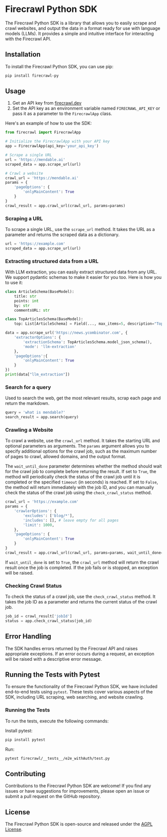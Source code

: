# Firecrawl Python SDK

The Firecrawl Python SDK is a library that allows you to easily scrape and crawl websites, and output the data in a format ready for use with language models (LLMs). It provides a simple and intuitive interface for interacting with the Firecrawl API.

## Installation

To install the Firecrawl Python SDK, you can use pip:

```bash
pip install firecrawl-py
```

## Usage

1. Get an API key from [firecrawl.dev](https://firecrawl.dev)
2. Set the API key as an environment variable named `FIRECRAWL_API_KEY` or pass it as a parameter to the `FirecrawlApp` class.


Here's an example of how to use the SDK:

```python
from firecrawl import FirecrawlApp

# Initialize the FirecrawlApp with your API key
app = FirecrawlApp(api_key='your_api_key')

# Scrape a single URL
url = 'https://mendable.ai'
scraped_data = app.scrape_url(url)

# Crawl a website
crawl_url = 'https://mendable.ai'
params = {
    'pageOptions': {
        'onlyMainContent': True
    }
}
crawl_result = app.crawl_url(crawl_url, params=params)
```

### Scraping a URL

To scrape a single URL, use the `scrape_url` method. It takes the URL as a parameter and returns the scraped data as a dictionary.

```python
url = 'https://example.com'
scraped_data = app.scrape_url(url)
```
### Extracting structured data from a URL

With LLM extraction, you can easily extract structured data from any URL. We support pydantic schemas to make it easier for you too. Here is how you to use it:

```python
class ArticleSchema(BaseModel):
    title: str
    points: int 
    by: str
    commentsURL: str

class TopArticlesSchema(BaseModel):
    top: List[ArticleSchema] = Field(..., max_items=5, description="Top 5 stories")

data = app.scrape_url('https://news.ycombinator.com', {
    'extractorOptions': {
        'extractionSchema': TopArticlesSchema.model_json_schema(),
        'mode': 'llm-extraction'
    },
    'pageOptions':{
        'onlyMainContent': True
    }
})
print(data["llm_extraction"])
```

### Search for a query

Used to search the web, get the most relevant results, scrap each page and return the markdown.

```python
query = 'what is mendable?'
search_result = app.search(query)
```

### Crawling a Website

To crawl a website, use the `crawl_url` method. It takes the starting URL and optional parameters as arguments. The `params` argument allows you to specify additional options for the crawl job, such as the maximum number of pages to crawl, allowed domains, and the output format.

The `wait_until_done` parameter determines whether the method should wait for the crawl job to complete before returning the result. If set to `True`, the method will periodically check the status of the crawl job until it is completed or the specified `timeout` (in seconds) is reached. If set to `False`, the method will return immediately with the job ID, and you can manually check the status of the crawl job using the `check_crawl_status` method.

```python
crawl_url = 'https://example.com'
params = {
    'crawlerOptions': {
        'excludes': ['blog/*'],
        'includes': [], # leave empty for all pages
        'limit': 1000,
    },
    'pageOptions': {
        'onlyMainContent': True
    }
}
crawl_result = app.crawl_url(crawl_url, params=params, wait_until_done=True, timeout=5)
```

If `wait_until_done` is set to `True`, the `crawl_url` method will return the crawl result once the job is completed. If the job fails or is stopped, an exception will be raised.

### Checking Crawl Status

To check the status of a crawl job, use the `check_crawl_status` method. It takes the job ID as a parameter and returns the current status of the crawl job.

```python
job_id = crawl_result['jobId']
status = app.check_crawl_status(job_id)
```

## Error Handling

The SDK handles errors returned by the Firecrawl API and raises appropriate exceptions. If an error occurs during a request, an exception will be raised with a descriptive error message.

## Running the Tests with Pytest

To ensure the functionality of the Firecrawl Python SDK, we have included end-to-end tests using `pytest`. These tests cover various aspects of the SDK, including URL scraping, web searching, and website crawling.

### Running the Tests

To run the tests, execute the following commands:

Install pytest:
```bash
pip install pytest
```

Run:
```bash
pytest firecrawl/__tests__/e2e_withAuth/test.py
```


## Contributing

Contributions to the Firecrawl Python SDK are welcome! If you find any issues or have suggestions for improvements, please open an issue or submit a pull request on the GitHub repository.

## License

The Firecrawl Python SDK is open-source and released under the [AGPL License](https://www.gnu.org/licenses/agpl-3.0.en.html).
